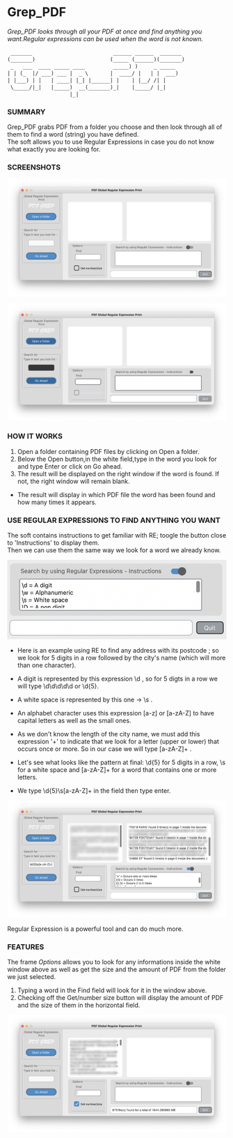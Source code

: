 # Grep_PDF
_Grep_PDF looks through all your PDF at once and find anything you want.Regular expressions can be used when the word is not known._

```
 _______                          ______ ______  _______ 
(_______)                        (_____ (______)(_______)
 _   ___  ____ _____ ____         _____) )     _ _____   
| | (_  |/ ___) ___ |  _ \       |  ____/ |   | |  ___)  
| |___) | |   | ____| |_| |______| |    | |__/ /| |      
 \_____/|_|   |_____)  __(_______)_|    |_____/ |_|      
                    |_|                                  
```

### SUMMARY
Grep_PDF grabs PDF from a folder you choose and then look through all of them to find a word (string) you have defined.<br />
The soft allows you to use Regular Expressions in case you do not know what exactly you are looking for.<br />

### SCREENSHOTS

![Screenshot](https://github.com/gelndjj/Grep_PDF/blob/main/img/grep_pdf_main.png)

![Screenshot](https://github.com/gelndjj/Grep_PDF/blob/main/img/grep_pdf_main_dark.png)

### HOW IT WORKS 
1. Open a folder containing PDF files by clicking on Open a folder.
2. Below the Open button,in the white field,type in the word you look for and type Enter or click on Go ahead.
3. The result will be displayed on the right window if the word is found. If not, the right window will remain blank.

* The result will display in which PDF file the word has been found and how many times it appears. 

### USE REGULAR EXPRESSIONS TO FIND ANYTHING YOU WANT

The soft contains instructions to get familiar with RE; toogle the button close to 'Instructions' to display them.<br />
Then we can use them the same way we look for a word we already know.<br />

![Screenshot](https://github.com/gelndjj/Grep_PDF/blob/main/img/grep_pdf_ins.png)

* Here is an example using RE to find any address with its postcode ; so we look for 5 digits in a row followed by the city's name (which will more than one character).<br /> 
* A digit is represented by this expression \d , so for 5 digts in a row we will type \d\d\d\d\d or \d{5}.<br />
* A white space is represented by this one -> \s .<br />
* An alphabet character uses this expression [a-z] or [a-zA-Z] to have capital letters as well as the small ones.<br />
* As we don't know the length of the city name, we must add this expression '+' to indicate that we look for a letter (upper or lower) that occurs once or more. So in our case we will type [a-zA-Z]+ .<br />

* Let's see what looks like the pattern at final: \d{5} for 5 digits in a row, \s for a white space and [a-zA-Z]+ for a word that contains one or more letters.<br />
* We type \d{5}\s[a-zA-Z]+ in the field then type enter.<br />

![Screenshot](https://github.com/gelndjj/Grep_PDF/blob/main/img/grep_pdf_reg.png)

Regular Expression is a powerful tool and can do much more.

### FEATURES

The frame _Options_ allows you to look for any informations inside the white window above as well as get the size and the amount of PDF from the folder we just selected.<br /> 
1. Typing a word in the Find field will look for it in the window above.
2. Checking off the Get/number size button will display the amount of PDF and the size of them in the horizontal field.

![Screenshot](https://github.com/gelndjj/Grep_PDF/blob/main/img/grep_pdf_getsize.png)


